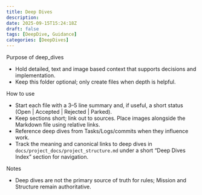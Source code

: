 ```yaml
---
title: Deep Dives
description: 
date: 2025-09-15T15:24:18Z
draft: false
tags: [DeepDive, Guidance]
categories: [DeepDives]
---
```


Purpose of deep_dives
- Hold detailed, text and image based context that supports decisions and implementation.
- Keep this folder optional; only create files when depth is helpful.

How to use
- Start each file with a 3–5 line summary and, if useful, a short status (Open | Accepted | Rejected | Parked).
- Keep sections short; link out to sources. Place images alongside the Markdown file using relative links.
- Reference deep dives from Tasks/Logs/commits when they influence work.
- Track the meaning and canonical links to deep dives in `docs/project_docs/project_structure.md` under a short “Deep Dives Index” section for navigation.

Notes
- Deep dives are not the primary source of truth for rules; Mission and Structure remain authoritative.
